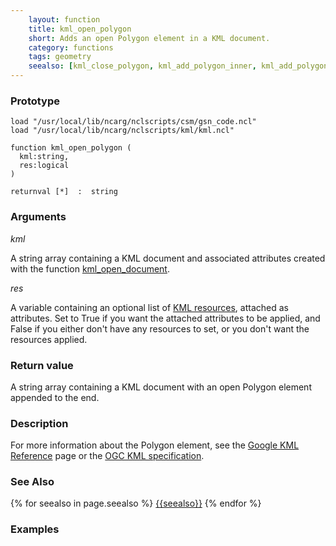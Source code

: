 ```yaml
---
    layout: function
    title: kml_open_polygon
    short: Adds an open Polygon element in a KML document.
    category: functions  
    tags: geometry
    seealso: [kml_close_polygon, kml_add_polygon_inner, kml_add_polygon_outer, kml_open_placemark]
---
```


### Prototype

<pre><code>load "/usr/local/lib/ncarg/nclscripts/csm/gsn_code.ncl"
load "/usr/local/lib/ncarg/nclscripts/kml/kml.ncl"

function kml_open_polygon (
  kml:string,
  res:logical
)

returnval [*]  :  string
</code></pre>

### Arguments
*kml*

A string array containing a KML document and associated attributes created with the function [kml_open_document]({{site.base_url}}functions/kml_open_document.html).

*res*

A variable containing an optional list of [KML resources](resources), attached as attributes. Set to True if you want the attached attributes to be applied, and False if you either don't have any resources to set, or you don't want the resources applied.

### Return value

A string array containing a KML document with an open Polygon element appended to the end.

### Description

For more information about the Polygon element, see the [Google KML Reference](https://developers.google.com/kml/documentation/kmlreference#polygon) page or the [OGC KML specification](http://www.opengeospatial.org/standards/kml/).

### See Also

{% for seealso in page.seealso %}
[{{seealso}}]({{site.base_url}}functions/{{seealso}}.html)
{% endfor %}

### Examples


